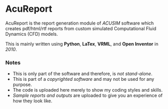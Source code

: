 # AcuReport

AcuReport is the report generation module of *ACUSIM* software which creates pdf/html/rtf reports from custom simulated Computational Fluid Dynamics (CFD) models. 

This is mainly written using **Python**, **LaTex**, **VRML**, and **Open Inventor** in *2010*. 

### Notes

- This is only part of the software and therefore, is *not stand-alone*.
- This is part of a *copyrighted software* and may not be used for any purpose.
- The code is uploaded here merely to show my coding styles and skills.
- *Sample reports and outputs* are uploaded to give you an experience of how they look like.
